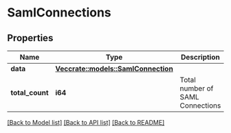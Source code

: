 # SamlConnections

## Properties

Name | Type | Description | Notes
------------ | ------------- | ------------- | -------------
**data** | [**Vec<crate::models::SamlConnection>**](SAMLConnection.md) |  | 
**total_count** | **i64** | Total number of SAML Connections  | 

[[Back to Model list]](../README.md#documentation-for-models) [[Back to API list]](../README.md#documentation-for-api-endpoints) [[Back to README]](../README.md)


